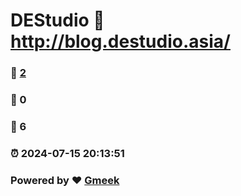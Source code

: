 # DEStudio :link: http://blog.destudio.asia/ 
### :page_facing_up: [2](http://blog.destudio.asia//tag.html) 
### :speech_balloon: 0 
### :hibiscus: 6 
### :alarm_clock: 2024-07-15 20:13:51 
### Powered by :heart: [Gmeek](https://github.com/Meekdai/Gmeek)
